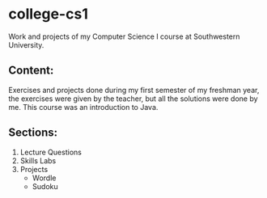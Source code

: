 # college-cs1
Work and projects of my Computer Science I course at Southwestern University.

## Content:
Exercises and projects done during my first semester of my freshman year, the exercises were given by the teacher, but all the solutions were done by me. This course was an introduction to Java.

##  Sections:
1. Lecture Questions
2. Skills Labs
3. Projects
    - Wordle
    - Sudoku
